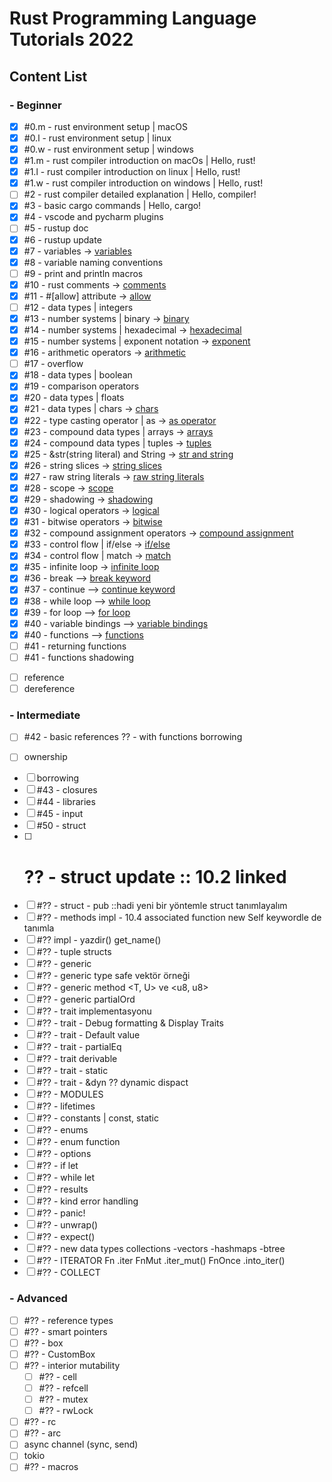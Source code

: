 # Rust Programming Language Tutorials 2022

## Content List

### - Beginner

- [x] #0.m - rust environment setup | macOS
- [x] #0.l - rust environment setup | linux
- [x] #0.w - rust environment setup | windows
- [x] #1.m - rust compiler introduction on macOs | Hello, rust!
- [x] #1.l - rust compiler introduction on linux | Hello, rust!
- [x] #1.w - rust compiler introduction on windows | Hello, rust!
- [ ] #2 - rust compiler detailed explanation | Hello, compiler!
- [x] #3 - basic cargo commands | Hello, cargo!
- [x] #4 - vscode and pycharm plugins
- [ ] #5 - rustup doc
- [x] #6 - rustup update
- [x] #7 - variables -> [variables](video_code_examples/variables/src/main.rs)
- [x] #8 - variable naming conventions
- [ ] #9 - print and println macros
- [x] #10 - rust comments -> [comments](video_code_examples/comments/src/main.rs)
- [x] #11 - #[allow] attribute -> [allow](video_code_examples/allow/src/main.rs)
- [ ] #12 - data types | integers
- [x] #13 - number systems | binary -> [binary](video_code_examples/binary/src/main.rs)
- [x] #14 - number systems | hexadecimal -> [hexadecimal](video_code_examples/hexadecimal/src/main.rs)
- [x] #15 - number systems | exponent notation -> [exponent](video_code_examples/exponent/src/main.rs)
- [x] #16 - arithmetic operators -> [arithmetic](video_code_examples/arithmetic/src/main.rs)
- [ ] #17 - overflow
- [x] #18 - data types | boolean
- [x] #19 - comparison operators
- [x] #20 - data types | floats
- [x] #21 - data types | chars -> [chars](video_code_examples/chars/src/main.rs)
- [x] #22 - type casting operator | as -> [as operator](video_code_examples/as_operator/src/main.rs)
- [x] #23 - compound data types | arrays -> [arrays](video_code_examples/arrays/src/main.rs)
- [x] #24 - compound data types | tuples -> [tuples](video_code_examples/tuples/src/main.rs)
- [x] #25 - &str(string literal) and String -> [str and string](video_code_examples/str_and_string/src/main.rs)
- [x] #26 - string slices -> [string slices](video_code_examples/string_slices/src/main.rs)
- [x] #27 - raw string literals -> [raw string literals](video_code_examples/raw_string_literal/src/main.rs)
- [x] #28 - scope -> [scope](video_code_examples/scope/src/main.rs)
- [x] #29 - shadowing -> [shadowing](video_code_examples/shadowing/src/main.rs)
- [x] #30 - logical operators -> [logical](video_code_examples/logical/src/main.rs)
- [x] #31 - bitwise operators -> [bitwise](video_code_examples/bitwise/src/main.rs)
- [x] #32 - compound assignment operators -> [compound assignment](video_code_examples/compound_assignment/src/main.rs)
- [x] #33 - control flow | if/else -> [if/else](video_code_examples/if_else/src/main.rs)
- [x] #34 - control flow | match -> [match](video_code_examples/match_example/src/main.rs)
- [x] #35 - infinite loop -> [infinite loop](video_code_examples/infinite_loop/src/main.rs)
- [x] #36 - break --> [break keyword](video_code_examples/break_keyword/src/main.rs)
- [x] #37 - continue --> [continue keyword](video_code_examples/continue_keyword/src/main.rs)
- [x] #38 - while loop --> [while loop](video_code_examples/while_loop/src/main.rs)
- [x] #39 - for loop --> [for loop](video_code_examples/for_loop/src/main.rs)
- [x] #40 - variable bindings --> [variable bindings](video_code_examples/variable_bindings/src/main.rs)
- [x] #40 - functions --> [functions](video_code_examples/functions/src/main.rs)
- [ ] #41 - returning functions
- [ ] #41 - functions shadowing
<!--
- [ ] let ile loop, match değişken oluşturma
- [ ] for loop Strings string literal
// https://www.educative.io/answers/what-is-stringchars-in-rust -->
- [ ] reference
- [ ] dereference 
### - Intermediate
<!-- linked learn 6.7-->
- [ ] #42 - basic references ?? - with functions borrowing
<!-- // belki 42 ye aktarılır ownership başlanabilir -->
- [ ] ownership
<!--
https://www.tutorialspoint.com/rust/rust_file_input_output.htm
-->     
- [ ] borrowing
- [ ] #43 - closures
- [ ] #44 - libraries
- [ ] #45 - input
- [ ] #50 - struct 
- [ ] # ?? - struct update :: 10.2 linked
- [ ] #?? - struct - pub ::hadi yeni bir yöntemle struct tanımlayalım
- [ ] #?? - methods impl - 10.4 associated function new Self keywordle de tanımla      
- [ ] #?? impl - yazdir() get_name()
- [ ] #?? - tuple structs
- [ ] #?? - generic 
- [ ] #?? - generic type safe vektör örneği
        <!-- https://www.tutorialspoint.com/rust/rust_generic_types.htm -->
- [ ] #?? - generic method <T, U> ve <u8, u8>
- [ ] #?? - generic partialOrd
- [ ] #?? - trait implementasyonu
- [ ] #?? - trait - Debug formatting & Display Traits
- [ ] #?? - trait - Default value
- [ ] #?? - trait - partialEq
- [ ] #?? - trait derivable
- [ ] #?? - trait - static
- [ ] #?? - trait - &dyn ?? dynamic dispact
     <!--aynı video olabilir -   trait - dyn shortway
            aynı -  trait - dyn impl keyword shortway -->
- [ ] #?? - MODULES
- [ ] #?? - lifetimes
- [ ] #?? - constants | const, static
- [ ] #?? - enums
- [ ] #?? - enum function
- [ ] #?? - options <!-- https://www.linkedin.com/learning/rust-essential-training/3145782?autoSkip=true&autoplay=true&resume=false   matching Option<T>
        -->
- [ ] #?? - if let
- [ ] #?? - while let
- [ ] #?? - results
- [ ] #?? - kind error handling
- [ ] #?? - panic!
- [ ] #?? - unwrap()
- [ ] #?? - expect()
- [ ] #?? - new data types collections
                -vectors 
                -hashmaps
                -btree
- [ ] #?? - ITERATOR
                Fn .iter
                FnMut .iter_mut()
                FnOnce .into_iter()
- [ ] #?? - COLLECT

### - Advanced
- [ ] #?? - reference types
- [ ] #?? - smart pointers
- [ ] #?? - box
- [ ] #?? - CustomBox<!-- https://www.tutorialspoint.com/rust/rust_smart_pointers.htm -->
- [ ] #?? - interior mutability
  - [ ] #?? - cell
  - [ ] #?? - refcell
  - [ ] #?? - mutex
  - [ ] #?? - rwLock
- [ ] #?? - rc
- [ ] #?? - arc
- [ ] async
        channel (sync, send)
- [ ] tokio
- [ ] #?? - macros